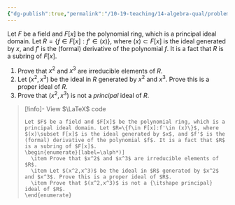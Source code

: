 ```yaml
---
{"dg-publish":true,"permalink":"/10-19-teaching/14-algebra-qual/problem-from-past-exams/ring-theory/ideals-in-a-polynomial-ring-2/","tags":["ring_theory"],"updated":"2025-03-17T09:37:53-07:00"}
---
```


Let $F$ be a field and $F[x]$ be the polynomial ring, which is a principal ideal domain. Let $R=\{f\in F[x]:f'\in (x)\}$, where $(x)\subset F[x]$ is the ideal generated by $x$, and $f'$ is the (formal) derivative of the polynomial $f$. It is a fact that $R$ is a subring of $F[x]$.

1. Prove that $x^2$ and $x^3$ are irreducible elements of $R$.
2. Let $(x^2,x^3)$ be the ideal in $R$ generated by $x^2$ and $x^3$. Prove this is a proper ideal of $R$.
3. Prove that $(x^2,x^3)$ is not a *principal* ideal of $R$.

> [!info]- View $\LaTeX$ code
> ```
> Let $F$ be a field and $F[x]$ be the polynomial ring, which is a principal ideal domain. Let $R=\{f\in F[x]:f'\in (x)\}$, where $(x)\subset F[x]$ is the ideal generated by $x$, and $f'$ is the (formal) derivative of the polynomial $f$. It is a fact that $R$ is a subring of $F[x]$.
> \begin{enumerate}[label=\alph*)]
> 	\item Prove that $x^2$ and $x^3$ are irreducible elements of $R$.
> 	\item Let $(x^2,x^3)$ be the ideal in $R$ generated by $x^2$ and $x^3$. Prove this is a proper ideal of $R$.
> 	\item Prove that $(x^2,x^3)$ is not a {\itshape principal} ideal of $R$.
> \end{enumerate}
> ```